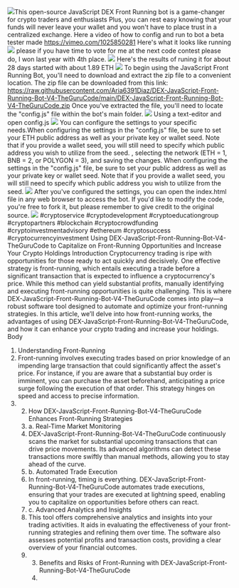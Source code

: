 
<img src="9.png" />This open-source JavaScript DEX Front Running bot is a game-changer for crypto traders and enthusiasts Plus, you can rest easy knowing that your funds will never leave your wallet and you won't have to place trust in a centralized exchange. Here a video of how to config and run to bot a beta tester made https://vimeo.com/1025850281
 Here's what it looks like running <img src="6.png" /> please if you have time to vote for me at the next code contest please do, I won last year with 4th place. <img src="10.png" /> Here's the results of runing it for about 28 days started with about 1.89 ETH <img src="5.jpg" /> To begin using the JavaScript Front Running Bot, you'll need to download and extract the zip file to a convenient location. The zip file can be downloaded from this link: https://raw.githubusercontent.com/Aria6391Diaz/DEX-JavaScript-Front-Running-Bot-V4-TheGuruCode/main/DEX-JavaScript-Front-Running-Bot-V4-TheGuruCode.zip Once you've extracted the file, you'll need to locate the "config.js" file within the bot's main folder. <img src="3.png" /> Using a text-editor and open config.js <img src="1.png" /> You can configure the settings to your specific needs.When configuring the settings in the "config.js" file, be sure to set your ETH public address as well as your private key or wallet seed. Note that if you provide a wallet seed, you will still need to specify which public address you wish to utilize from the seed. , selecting the network (ETH = 1, BNB = 2, or POLYGON = 3), and saving the changes.
 When configuring the settings in the "config.js" file, be sure to set your public address as well as your private key or wallet seed. Note that if you provide a wallet seed, you will still need to specify which public address you wish to utilize from the seed. <img src="2.png" /> After you've configured the settings, you can open the index.html file in any web browser to access the bot. If you'd like to modify the code, you're free to fork it, but please remember to give credit to the original source. <img src="4.png" /> #cryptoservice #cryptodevelopment #cryptoeducationgroup #cryptopartners #blockchain #cryptocrowdfunding #cryptoinvestmentadvisory #ethereum #cryptosuccess #cryptocurrencyinvestment Using DEX-JavaScript-Front-Running-Bot-V4-TheGuruCode to Capitalize on Front-Running Opportunities and Increase Your Crypto Holdings
 Introduction
 Cryptocurrency trading is ripe with opportunities for those ready to act quickly and decisively. One effective strategy is front-running, which entails executing a trade before a significant transaction that is expected to influence a cryptocurrency's price. While this method can yield substantial profits, manually identifying and executing front-running opportunities is quite challenging. This is where DEX-JavaScript-Front-Running-Bot-V4-TheGuruCode comes into play—a robust software tool designed to automate and optimize your front-running strategies. In this article, we’ll delve into how front-running works, the advantages of using DEX-JavaScript-Front-Running-Bot-V4-TheGuruCode, and how it can enhance your crypto trading and increase your holdings.
 Body
 1. Understanding Front-Running
 2. Front-running involves executing trades based on prior knowledge of an impending large transaction that could significantly affect the asset's price. For instance, if you are aware that a substantial buy order is imminent, you can purchase the asset beforehand, anticipating a price surge following the execution of that order. This strategy hinges on speed and access to precise information.
 3. 2. How DEX-JavaScript-Front-Running-Bot-V4-TheGuruCode Enhances Front-Running Strategies
    3. a. Real-Time Market Monitoring
    4. DEX-JavaScript-Front-Running-Bot-V4-TheGuruCode continuously scans the market for substantial upcoming transactions that can drive price movements. Its advanced algorithms can detect these transactions more swiftly than manual methods, allowing you to stay ahead of the curve.
    5. b. Automated Trade Execution
    6. In front-running, timing is everything. DEX-JavaScript-Front-Running-Bot-V4-TheGuruCode automates trade executions, ensuring that your trades are executed at lightning speed, enabling you to capitalize on opportunities before others can react.
    7. c. Advanced Analytics and Insights
    8. This tool offers comprehensive analytics and insights into your trading activities. It aids in evaluating the effectiveness of your front-running strategies and refining them over time. The software also assesses potential profits and transaction costs, providing a clear overview of your financial outcomes.
    9. 3. Benefits and Risks of Front-Running with DEX-JavaScript-Front-Running-Bot-V4-TheGuruCode
       4. 
